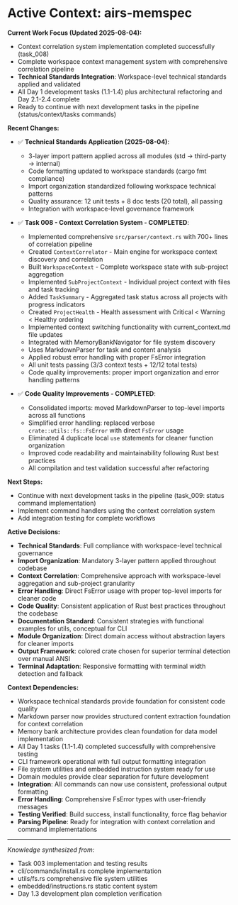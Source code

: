 # Active Context: airs-memspec

**Current Work Focus (Updated 2025-08-04):**
- Context correlation system implementation completed successfully (task_008)
- Complete workspace context management system with comprehensive correlation pipeline
- **Technical Standards Integration**: Workspace-level technical standards applied and validated
- All Day 1 development tasks (1.1-1.4) plus architectural refactoring and Day 2.1-2.4 complete
- Ready to continue with next development tasks in the pipeline (status/context/tasks commands)

**Recent Changes:**
- ✅ **Technical Standards Application (2025-08-04)**:
  - 3-layer import pattern applied across all modules (std → third-party → internal)
  - Code formatting updated to workspace standards (cargo fmt compliance)
  - Import organization standardized following workspace technical patterns
  - Quality assurance: 12 unit tests + 8 doc tests (20 total), all passing
  - Integration with workspace-level governance framework

- ✅ **Task 008 - Context Correlation System - COMPLETED**:
  - Implemented comprehensive `src/parser/context.rs` with 700+ lines of correlation pipeline
  - Created `ContextCorrelator` - Main engine for workspace context discovery and correlation
  - Built `WorkspaceContext` - Complete workspace state with sub-project aggregation
  - Implemented `SubProjectContext` - Individual project context with files and task tracking
  - Added `TaskSummary` - Aggregated task status across all projects with progress indicators
  - Created `ProjectHealth` - Health assessment with Critical < Warning < Healthy ordering
  - Implemented context switching functionality with current_context.md file updates
  - Integrated with MemoryBankNavigator for file system discovery
  - Uses MarkdownParser for task and content analysis
  - Applied robust error handling with proper FsError integration
  - All unit tests passing (3/3 context tests + 12/12 total tests)
  - Code quality improvements: proper import organization and error handling patterns

- ✅ **Code Quality Improvements - COMPLETED**:
  - Consolidated imports: moved MarkdownParser to top-level imports across all functions
  - Simplified error handling: replaced verbose `crate::utils::fs::FsError` with direct `FsError` usage
  - Eliminated 4 duplicate local `use` statements for cleaner function organization
  - Improved code readability and maintainability following Rust best practices
  - All compilation and test validation successful after refactoring

**Next Steps:**
- Continue with next development tasks in the pipeline (task_009: status command implementation)
- Implement command handlers using the context correlation system
- Add integration testing for complete workflows

**Active Decisions:**
- **Technical Standards**: Full compliance with workspace-level technical governance
- **Import Organization**: Mandatory 3-layer pattern applied throughout codebase
- **Context Correlation**: Comprehensive approach with workspace-level aggregation and sub-project granularity
- **Error Handling**: Direct FsError usage with proper top-level imports for cleaner code
- **Code Quality**: Consistent application of Rust best practices throughout the codebase
- **Documentation Standard**: Consistent strategies with functional examples for utils, conceptual for CLI
- **Module Organization**: Direct domain access without abstraction layers for cleaner imports
- **Output Framework**: colored crate chosen for superior terminal detection over manual ANSI
- **Terminal Adaptation**: Responsive formatting with terminal width detection and fallback

**Context Dependencies:**
- Workspace technical standards provide foundation for consistent code quality
- Markdown parser now provides structured content extraction foundation for context correlation
- Memory bank architecture provides clean foundation for data model implementation
- All Day 1 tasks (1.1-1.4) completed successfully with comprehensive testing
- CLI framework operational with full output formatting integration
- File system utilities and embedded instruction system ready for use
- Domain modules provide clear separation for future development
- **Integration**: All commands can now use consistent, professional output formatting
- **Error Handling**: Comprehensive FsError types with user-friendly messages
- **Testing Verified**: Build success, install functionality, force flag behavior
- **Parsing Pipeline**: Ready for integration with context correlation and command implementations

---

*Knowledge synthesized from:*
- Task 003 implementation and testing results
- cli/commands/install.rs complete implementation
- utils/fs.rs comprehensive file system utilities
- embedded/instructions.rs static content system
- Day 1.3 development plan completion verification
